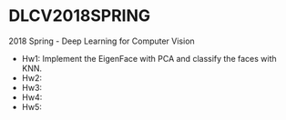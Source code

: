 # DLCV2018SPRING
2018 Spring - Deep Learning for Computer Vision

* Hw1: Implement the EigenFace with PCA and classify the faces with KNN. 
* Hw2:
* Hw3:
* Hw4:
* Hw5:
